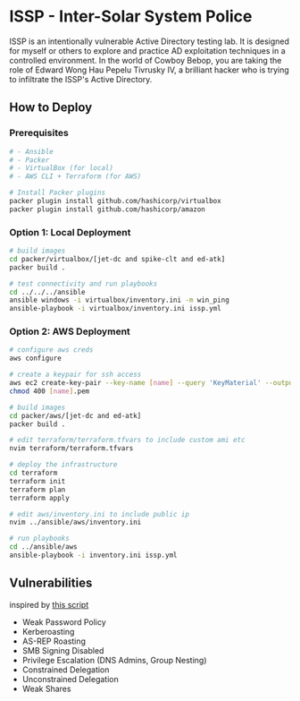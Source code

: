 # ISSP - Inter-Solar System Police

ISSP is an intentionally vulnerable Active Directory testing lab. It is designed for myself or others to explore and practice AD exploitation techniques in a controlled environment. In the world of Cowboy Bebop, you are taking the role of Edward Wong Hau Pepelu Tivrusky IV, a brilliant hacker who is trying to infiltrate the ISSP's Active Directory.

## How to Deploy
### Prerequisites
```bash
# - Ansible
# - Packer
# - VirtualBox (for local) 
# - AWS CLI + Terraform (for AWS)

# Install Packer plugins
packer plugin install github.com/hashicorp/virtualbox
packer plugin install github.com/hashicorp/amazon
```

### Option 1: Local Deployment

```bash
# build images
cd packer/virtualbox/[jet-dc and spike-clt and ed-atk]
packer build .

# test connectivity and run playbooks
cd ../../../ansible
ansible windows -i virtualbox/inventory.ini -m win_ping
ansible-playbook -i virtualbox/inventory.ini issp.yml
```

### Option 2: AWS Deployment

```bash
# configure aws creds
aws configure

# create a keypair for ssh access
aws ec2 create-key-pair --key-name [name] --query 'KeyMaterial' --output text > [name].pem
chmod 400 [name].pem

# build images
cd packer/aws/[jet-dc and ed-atk]
packer build .

# edit terraform/terraform.tfvars to include custom ami etc
nvim terraform/terraform.tfvars

# deploy the infrastructure
cd terraform
terraform init
terraform plan
terraform apply

# edit aws/inventory.ini to include public ip
nvim ../ansible/aws/inventory.ini

# run playbooks
cd ../ansible/aws
ansible-playbook -i inventory.ini issp.yml
```

## Vulnerabilities
inspired by [this script](https://github.com/safebuffer/vulnerable-AD)
- Weak Password Policy
- Kerberoasting
- AS-REP Roasting 
- SMB Signing Disabled
- Privilege Escalation (DNS Admins, Group Nesting)
- Constrained Delegation
- Unconstrained Delegation
- Weak Shares
